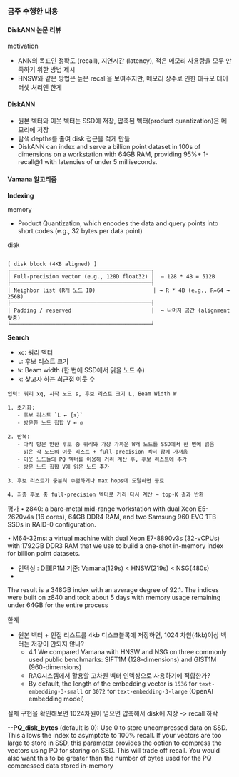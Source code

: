

### 금주 수행한 내용

#### DiskANN 논문 리뷰


motivation
- ANN의 목표인 정확도 (recall), 지연시간 (latency), 적은 메모리 사용량을 모두 만족하기 위한 방법 제시
- HNSW와 같은 방법은 높은 recall을 보여주지만, 메모리 상주로 인한 대규모 데이터셋 처리엔 한계


#### DiskANN
- 원본 벡터와 이웃 벡터는 SSD에 저장, 압축된 벡터(product quantization)은 메모리에 저장
- 탐색 depths를 줄여 disk 접근을 적게 만듦
- DiskANN can index and serve a billion point dataset in 100s of dimensions on a workstation with 64GB RAM, providing 95%+ 1-recall@1 with latencies of under 5 milliseconds.

#### Vamana 알고리즘

**Indexing**

memory
- Product Quantization, which encodes the data and query points into short codes (e.g., 32 bytes per data point)

disk
```

[ disk block (4KB aligned) ]
┌────────────────────────────────────────────┐
│ Full-precision vector (e.g., 128D float32) │  → 128 * 4B = 512B
├────────────────────────────────────────────┤
│ Neighbor list (R개 노드 ID)                  │ → R * 4B (e.g., R=64 → 256B)
├────────────────────────────────────────────┤
│ Padding / reserved                         │  → 나머지 공간 (alignment 맞춤)
└────────────────────────────────────────────┘
```

**Search**

- `xq`: 쿼리 벡터
- `L`: 후보 리스트 크기
- `W`: Beam width (한 번에 SSD에서 읽을 노드 수)
- `k`: 찾고자 하는 최근접 이웃 수

```
입력: 쿼리 xq, 시작 노드 s, 후보 리스트 크기 L, Beam Width W

1. 초기화:
   - 후보 리스트 `L ← {s}`
   - 방문한 노드 집합 V ← ∅

2. 반복:
   - 아직 방문 안한 후보 중 쿼리와 가장 가까운 W개 노드를 SSD에서 한 번에 읽음
   - 읽은 각 노드의 이웃 리스트 + full-precision 벡터 함께 가져옴
   - 이웃 노드들의 PQ 벡터를 이용해 거리 계산 후, 후보 리스트에 추가
   - 방문 노드 집합 V에 읽은 노드 추가

3. 후보 리스트가 충분히 수렴하거나 max hops에 도달하면 종료

4. 최종 후보 중 full-precision 벡터로 거리 다시 계산 → top-K 결과 반환

```

평가
• z840: a bare-metal mid-range workstation with dual Xeon E5-2620v4s (16 cores), 64GB DDR4 RAM, and two Samsung 960 EVO 1TB SSDs in RAID-0 configuration.

• M64-32ms: a virtual machine with dual Xeon E7-8890v3s (32-vCPUs) with 1792GB DDR3 RAM that we use to build a one-shot in-memory index for billion point datasets.

- 인덱싱 : DEEP1M 기준: Vamana(129s) < HNSW(219s) < NSG(480s)
- 
The result is a 348GB index with an average degree of 92.1. The indices were built on z840 and took about 5 days with memory usage remaining under 64GB for the entire process

한계
- 원본 벡터 + 인접 리스트를 4kb 디스크블록에 저장하면, 1024 차원(4kb)이상 벡터는 저장이 안되지 않나?
	- 4.1 We compared Vamana with HNSW and NSG on three commonly used public benchmarks: SIFT1M (128-dimensions) and GIST1M (960-dimensions)
	- RAG시스템에서 활용할 고차원 벡터 인덱싱으로 사용하기에 적합한가? 
	- By default, the length of the embedding vector is `1536` for `text-embedding-3-small` or `3072` for `text-embedding-3-large` (OpenAI embedding model)

실제 구현을 확인해보면 1024차원이 넘으면 압축해서 disk에 저장 -> recall 하락

**--PQ_disk_bytes** (default is 0): Use 0 to store uncompressed data on SSD. This allows the index to asymptote to 100% recall. If your vectors are too large to store in SSD, this parameter provides the option to compress the vectors using PQ for storing on SSD. This will trade off recall. You would also want this to be greater than the number of bytes used for the PQ compressed data stored in-memory


